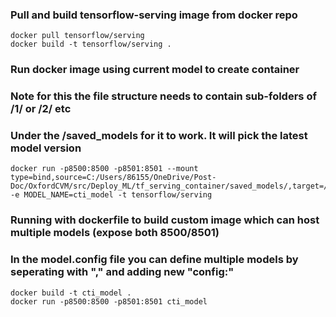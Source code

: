 ### Pull and build tensorflow-serving image from docker repo
```
docker pull tensorflow/serving
docker build -t tensorflow/serving .
```

### Run docker image using current model to create container
### Note for this the file structure needs to contain sub-folders of /1/ or /2/ etc
### Under the /saved_models for it to work. It will pick the latest model version
```
docker run -p8500:8500 -p8501:8501 --mount type=bind,source=C:/Users/86155/OneDrive/Post-Doc/OxfordCVM/src/Deploy_ML/tf_serving_container/saved_models/,target=/models/cti_model -e MODEL_NAME=cti_model -t tensorflow/serving
```

### Running with dockerfile to build custom image which can host multiple models (expose both 8500/8501)
### In the model.config file you can define multiple models by seperating with "," and adding new "config:"
```
docker build -t cti_model .
docker run -p8500:8500 -p8501:8501 cti_model
```
